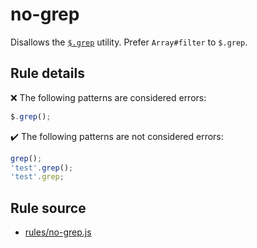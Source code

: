# no-grep

Disallows the [`$.grep`](https://api.jquery.com/jQuery.grep/) utility. Prefer `Array#filter` to `$.grep`.

## Rule details

❌ The following patterns are considered errors:
```js
$.grep();
```

✔️ The following patterns are not considered errors:
```js
grep();
'test'.grep();
'test'.grep;
```
## Rule source

* [rules/no-grep.js](../rules/no-grep.js)

